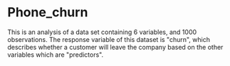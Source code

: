 # Phone_churn
This is an analysis of a data set containing 6 variables, and 1000 observations. The response variable of this dataset is "churn", which describes whether a customer will leave the company based on the other variables which are "predictors".
